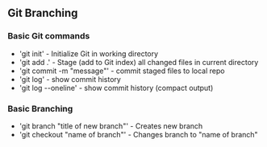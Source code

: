 ## Git Branching

### Basic Git commands
* 'git init' - Initialize Git in working directory
* 'git add .' - Stage (add to Git index) all changed files in current directory
* 'git commit -m "message"' - commit staged files to local repo
* 'git log' - show commit history
* 'git log --oneline' - show commit history (compact output)

### Basic Branching
* 'git branch "title of new branch"' - Creates new branch
* 'git checkout "name of branch"' - Changes branch to "name of branch"
